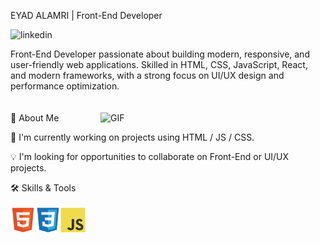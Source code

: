  EYAD ALAMRI | Front-End Developer

<a href='https://www.linkedin.com/in/eyad-alamri/](https://www.linkedin.com/in/eyad-alamri-20374836a?utm_source=share&utm_campaign=share_via&utm_content=profile&utm_medium=ios_app'><img align='left' alt="linkedin" src="https://raw.githubusercontent.com/rahul-jha98/rahul-jha98/561d474902b59c7429ec22bb73e225696c27b202/assets/linkedin.svg" height='18px'/></a>

<br/>

Front-End Developer passionate about building modern, responsive, and user-friendly web applications. Skilled in HTML, CSS, JavaScript, React, and modern frameworks, with a strong focus on UI/UX design and performance optimization.
<br/> <br/> <br/>
<img align="right" alt="GIF" src="https://raw.githubusercontent.com/rahul-jha98/rahul-jha98/main/techstack.gif" width="360px"/> 
🧠 About Me

🔭 I'm currently working on projects using HTML / JS / CSS.

💡 I'm looking for opportunities to collaborate on Front-End or UI/UX projects.


🛠️ Skills & Tools
<br/> <br/>
<a href="https://developer.mozilla.org/en-US/docs/Web/HTML" target="_blank"><img align="left" alt="HTML" height ="40px" src="https://raw.githubusercontent.com/devicons/devicon/master/icons/html5/html5-original.svg"></a>
<a href="https://developer.mozilla.org/en-US/docs/Web/CSS" target="_blank"><img align="left" alt="CSS" height ="40px" src="https://raw.githubusercontent.com/devicons/devicon/master/icons/css3/css3-original.svg"></a>
<a href="https://developer.mozilla.org/en-US/docs/Web/JavaScript" target="_blank"><img align="left" alt="JavaScript" height ="40px" src="https://raw.githubusercontent.com/devicons/devicon/master/icons/javascript/javascript-original.svg"></a>


<br><br><br>

